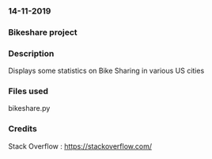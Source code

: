### 14-11-2019

### Bikeshare project

### Description
Displays some statistics on Bike Sharing in various US cities

### Files used
bikeshare.py


### Credits
Stack Overflow : https://stackoverflow.com/

